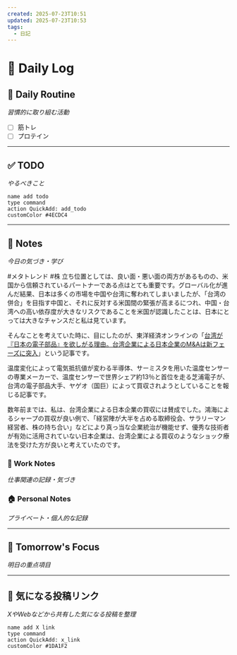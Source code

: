 ```yaml
---
created: 2025-07-23T10:51
updated: 2025-07-23T10:53
tags:
  - 日記
---
```


# 📅 Daily Log

## 💪 Daily Routine
*習慣的に取り組む活動*

- [ ] 筋トレ
- [ ] プロテイン

---

## ✅ TODO
*やるべきこと*

```button
name add todo
type command
action QuickAdd: add_todo
customColor #4ECDC4
```

---

## 📝 Notes
*今日の気づき・学び*

#メタトレンド #株 
立ち位置としては、良い面・悪い面の両方があるものの、米国から信頼されているパートナーである点はとても重要です。グローバル化が進んだ結果、日本は多くの市場を中国や台湾に奪われてしまいましたが、「台湾の併合」を目指す中国と、それに反対する米国間の緊張が高まるにつれ、中国・台湾への高い依存度が大きなリスクであることを米国が認識したことは、日本にとっては大きなチャンスだと私は見ています。

そんなことを考えていた時に、目にしたのが、東洋経済オンラインの「[台湾が『日本の電子部品』を欲しがる理由。台湾企業による日本企業のM&Aは新フェーズに突入](https://toyokeizai.net/articles/-/890013)」という記事です。

温度変化によって電気抵抗値が変わる半導体、サーミスタを用いた温度センサーの専業メーカーで、温度センサーで世界シェア約13％と首位を走る芝浦電子が、台湾の電子部品大手、ヤゲオ（国巨）によって買収されようとしていることを報じる記事です。

数年前までは、私は、台湾企業による日本企業の買収には賛成でした。鴻海によるシャープの買収が良い例で、「経営陣が大半を占める取締役会、サラリーマン経営者、株の持ち合い」などにより真っ当な企業統治が機能せず、優秀な技術者が有効に活用されていない日本企業は、台湾企業による買収のようなショック療法を受けた方が良いと考えていたのです。


### 💼 Work Notes
*仕事関連の記録・気づき*



### 🏠 Personal Notes  
*プライベート・個人的な記録*



---

## 🎯 Tomorrow's Focus
*明日の重点項目*

---

## 🔗 気になる投稿リンク
*XやWebなどから共有した気になる投稿を整理*

```button
name add X link
type command
action QuickAdd: x_link
customColor #1DA1F2
```
